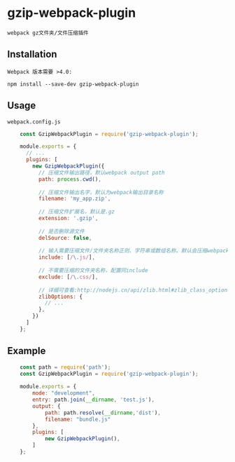 # gzip-webpack-plugin
    webpack gz文件夹/文件压缩插件

## Installation
    Webpack 版本需要 >4.0:

    npm install --save-dev gzip-webpack-plugin

## Usage
    webpack.config.js
```javascript
    const GzipWebpackPlugin = require('gzip-webpack-plugin');

    module.exports = {
      // ...
      plugins: [
        new GzipWebpackPlugin({
          // 压缩文件输出路径，默认webpack output path
          path: process.cwd(),
    
          // 压缩文件输出名字，默认为webpack输出目录名称
          filename: 'my_app.zip',
    
          // 压缩文件扩展名，默认是.gz
          extension: '.gzip',
          
          // 是否删除源文件    
          delSource: false,
          
          // 输入需要压缩文件/文件夹名称正则、字符串或数组名称。默认会压缩webpack输出目录下得所有文件
          include: [/\.js/],
    
          // 不需要压缩的文件夹名称，配置同include
          exclude: [/\.css/],
        
          // 详细可查看:http://nodejs.cn/api/zlib.html#zlib_class_options
          zlibOptions: {
            // ...
          },
        })
      ]
    };
```

## Example

````javascript
    const path = require('path');
    const GzipWebpackPlugin = require('gzip-webpack-plugin');
   
    module.exports = {
        mode: "development",
        entry: path.join(__dirname, 'test.js'),
        output: {
            path: path.resolve(__dirname,'dist'),
            filename: "bundle.js"
        },
        plugins: [
            new GzipWebpackPlugin(),
        ]
    };
````
